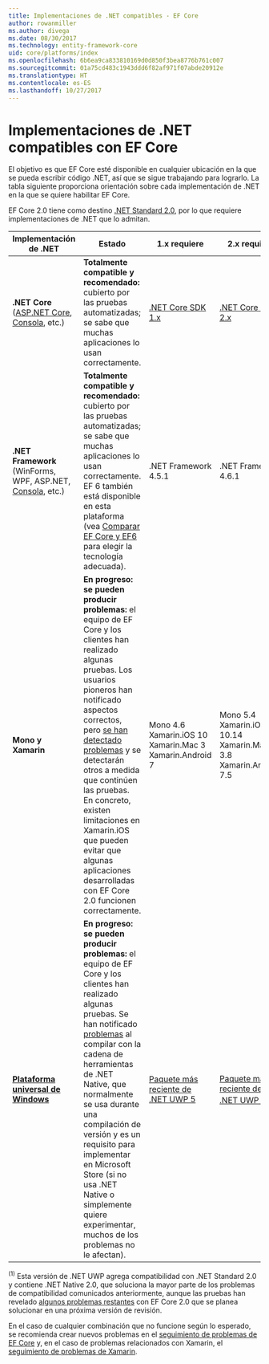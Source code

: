 ```yaml
---
title: Implementaciones de .NET compatibles - EF Core
author: rowanmiller
ms.author: divega
ms.date: 08/30/2017
ms.technology: entity-framework-core
uid: core/platforms/index
ms.openlocfilehash: 6b6ea9ca833810169d0d850f3bea8776b761c007
ms.sourcegitcommit: 01a75cd483c1943ddd6f82af971f07abde20912e
ms.translationtype: HT
ms.contentlocale: es-ES
ms.lasthandoff: 10/27/2017
---
```

# <a name="net-implementations-supported-by-ef-core"></a>Implementaciones de .NET compatibles con EF Core

El objetivo es que EF Core esté disponible en cualquier ubicación en la que se pueda escribir código .NET, así que se sigue trabajando para lograrlo. La tabla siguiente proporciona orientación sobre cada implementación de .NET en la que se quiere habilitar EF Core.

EF Core 2.0 tiene como destino [.NET Standard 2.0](https://docs.microsoft.com/dotnet/standard/net-standard), por lo que requiere implementaciones de .NET que lo admitan.

| Implementación de .NET | Estado | 1.x requiere | 2.x requiere
|-|-|-|-
| **.NET Core** ([ASP.NET Core](../get-started/aspnetcore/index.md), [Consola](../get-started/netcore/index.md), etc.) | **Totalmente compatible y recomendado:** cubierto por las pruebas automatizadas; se sabe que muchas aplicaciones lo usan correctamente. | [.NET Core SDK 1.x](https://www.microsoft.com/net/core/) | [.NET Core SDK 2.x](https://www.microsoft.com/net/core/)
| **.NET Framework** (WinForms, WPF, ASP.NET, [Consola](../get-started/full-dotnet/index.md), etc.) | **Totalmente compatible y recomendado:** cubierto por las pruebas automatizadas; se sabe que muchas aplicaciones lo usan correctamente. EF 6 también está disponible en esta plataforma (vea [Comparar EF Core y EF6](../../efcore-and-ef6/index.md) para elegir la tecnología adecuada). | .NET Framework 4.5.1 | .NET Framework 4.6.1
| **Mono y Xamarin** | **En progreso: se pueden producir problemas:** el equipo de EF Core y los clientes han realizado algunas pruebas. Los usuarios pioneros han notificado aspectos correctos, pero [se han detectado problemas](https://github.com/aspnet/entityframework/issues?q=is%3Aopen+is%3Aissue+label%3Aarea-xamarin) y se detectarán otros a medida que continúen las pruebas. En concreto, existen limitaciones en Xamarin.iOS que pueden evitar que algunas aplicaciones desarrolladas con EF Core 2.0 funcionen correctamente. | Mono 4.6 <br/> Xamarin.iOS 10 <br/> Xamarin.Mac 3 <br/> Xamarin.Android 7 | Mono 5.4 <br/> Xamarin.iOS 10.14 <br/> Xamarin.Mac 3.8 <br/> Xamarin.Android 7.5
| [**Plataforma universal de Windows**](../get-started/uwp/index.md) | **En progreso: se pueden producir problemas:** el equipo de EF Core y los clientes han realizado algunas pruebas. Se han notificado [problemas](https://github.com/aspnet/entityframework/issues?utf8=%E2%9C%93&q=is%3Aopen%20is%3Aissue%20label%3Aarea-uwp%20) al compilar con la cadena de herramientas de .NET Native, que normalmente se usa durante una compilación de versión y es un requisito para implementar en Microsoft Store (si no usa .NET Native o simplemente quiere experimentar, muchos de los problemas no le afectan). | [Paquete más reciente de .NET UWP 5](https://www.nuget.org/packages/Microsoft.NETCore.UniversalWindowsPlatform/5.4.1) | [Paquete más reciente de .NET UWP 6](https://www.nuget.org/packages/Microsoft.NETCore.UniversalWindowsPlatform/) <sup>(1)</sup>

<sup>(1)</sup> Esta versión de .NET UWP agrega compatibilidad con .NET Standard 2.0 y contiene .NET Native 2.0, que soluciona la mayor parte de los problemas de compatibilidad comunicados anteriormente, aunque las pruebas han revelado [algunos problemas restantes](https://github.com/aspnet/EntityFrameworkCore/issues?q=is%3Aopen+is%3Aissue+milestone%3A2.0.1+label%3Aarea-uwp) con EF Core 2.0 que se planea solucionar en una próxima versión de revisión.

En el caso de cualquier combinación que no funcione según lo esperado, se recomienda crear nuevos problemas en el [seguimiento de problemas de EF Core](https://github.com/aspnet/entityframeworkcore/issues/new) y, en el caso de problemas relacionados con Xamarin, el [seguimiento de problemas de Xamarin](https://bugzilla.xamarin.com/newbug).
